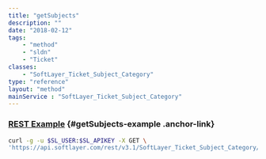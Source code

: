 ```yaml
---
title: "getSubjects"
description: ""
date: "2018-02-12"
tags:
    - "method"
    - "sldn"
    - "Ticket"
classes:
    - "SoftLayer_Ticket_Subject_Category"
type: "reference"
layout: "method"
mainService : "SoftLayer_Ticket_Subject_Category"
---
```


### [REST Example](#getSubjects-example) <a href="/article/rest/"><i class="fas fa-question"></i></a> {#getSubjects-example .anchor-link} 
```bash
curl -g -u $SL_USER:$SL_APIKEY -X GET \
'https://api.softlayer.com/rest/v3.1/SoftLayer_Ticket_Subject_Category/{SoftLayer_Ticket_Subject_CategoryID}/getSubjects'
```
